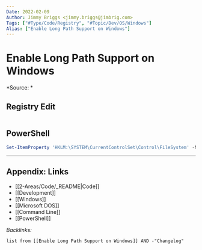 ```yaml
---
Date: 2022-02-09
Author: Jimmy Briggs <jimmy.briggs@jimbrig.com>
Tags: ["#Type/Code/Registry", "#Topic/Dev/OS/Windows"]
Alias: ["Enable Long Path Support on Windows"]
---
```


# Enable Long Path Support on Windows

*Source: *

## Registry Edit

```regedit

```

## PowerShell

```powershell
Set-ItemProperty 'HKLM:\SYSTEM\CurrentControlSet\Control\FileSystem' -Name 'LongPathsEnabled' -Value 1
```

***

## Appendix: Links

- [[2-Areas/Code/_README|Code]]
- [[Development]]
- [[Windows]]
- [[Microsoft DOS]]
- [[Command Line]]
- [[PowerShell]]

*Backlinks:*

```dataview
list from [[Enable Long Path Support on Windows]] AND -"Changelog"
```